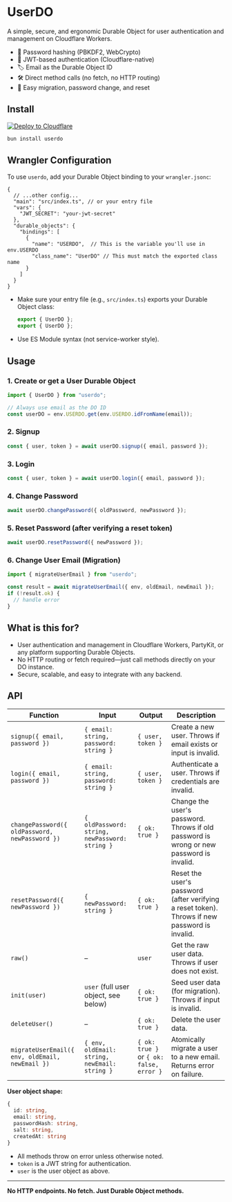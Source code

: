 # UserDO


A simple, secure, and ergonomic Durable Object for user authentication and management on Cloudflare Workers.

- 🔐 Password hashing (PBKDF2, WebCrypto)
- 🪪 JWT-based authentication (Cloudflare-native)
- 🏷️ Email as the Durable Object ID
- 🛠️ Direct method calls (no fetch, no HTTP routing)
- 🧩 Easy migration, password change, and reset

## Install
[![Deploy to Cloudflare](https://deploy.workers.cloudflare.com/button)](https://deploy.workers.cloudflare.com/?url=https://github.com/acoyfellow/userdo)
```bash
bun install userdo
```

## Wrangler Configuration

To use `userdo`, add your Durable Object binding to your `wrangler.jsonc`:

```jsonc
{
  // ...other config...
  "main": "src/index.ts", // or your entry file
  "vars": {
    "JWT_SECRET": "your-jwt-secret"
  },
  "durable_objects": {
    "bindings": [
      {
        "name": "USERDO",  // This is the variable you'll use in env.USERDO
        "class_name": "UserDO" // This must match the exported class name
      }
    ]
  }
}
```

- Make sure your entry file (e.g., `src/index.ts`) exports your Durable Object class:
  ```ts
  export { UserDO };
  export { UserDO };
  ```
- Use ES Module syntax (not service-worker style).

## Usage

### 1. Create or get a User Durable Object

```ts
import { UserDO } from "userdo";

// Always use email as the DO ID
const userDO = env.USERDO.get(env.USERDO.idFromName(email));
```

### 2. Signup

```ts
const { user, token } = await userDO.signup({ email, password });
```

### 3. Login

```ts
const { user, token } = await userDO.login({ email, password });
```

### 4. Change Password

```ts
await userDO.changePassword({ oldPassword, newPassword });
```

### 5. Reset Password (after verifying a reset token)

```ts
await userDO.resetPassword({ newPassword });
```

### 6. Change User Email (Migration)

```ts
import { migrateUserEmail } from "userdo";

const result = await migrateUserEmail({ env, oldEmail, newEmail });
if (!result.ok) {
  // handle error
}
```

## What is this for?

- User authentication and management in Cloudflare Workers, PartyKit, or any platform supporting Durable Objects.
- No HTTP routing or fetch required—just call methods directly on your DO instance.
- Secure, scalable, and easy to integrate with any backend.

## API

| Function                                      | Input                                                                 | Output                                  | Description                                      |
|------------------------------------------------|-----------------------------------------------------------------------|-----------------------------------------|--------------------------------------------------|
| `signup({ email, password })`                  | `{ email: string, password: string }`                                 | `{ user, token }`                       | Create a new user. Throws if email exists or input is invalid. |
| `login({ email, password })`                   | `{ email: string, password: string }`                                 | `{ user, token }`                       | Authenticate a user. Throws if credentials are invalid.        |
| `changePassword({ oldPassword, newPassword })` | `{ oldPassword: string, newPassword: string }`                        | `{ ok: true }`                          | Change the user's password. Throws if old password is wrong or new password is invalid. |
| `resetPassword({ newPassword })`               | `{ newPassword: string }`                                             | `{ ok: true }`                          | Reset the user's password (after verifying a reset token). Throws if new password is invalid. |
| `raw()`                                       | –                                                                     | `user`                                  | Get the raw user data. Throws if user does not exist.           |
| `init(user)`                                  | `user` (full user object, see below)                                  | `{ ok: true }`                          | Seed user data (for migration). Throws if input is invalid.     |
| `deleteUser()`                                | –                                                                     | `{ ok: true }`                          | Delete the user data.                                           |
| `migrateUserEmail({ env, oldEmail, newEmail })`| `{ env, oldEmail: string, newEmail: string }`                         | `{ ok: true }` or `{ ok: false, error }`| Atomically migrate a user to a new email. Returns error on failure. |

**User object shape:**
```ts
{
  id: string,
  email: string,
  passwordHash: string,
  salt: string,
  createdAt: string
}
```

- All methods throw on error unless otherwise noted.
- `token` is a JWT string for authentication.
- `user` is the user object as above.

---

**No HTTP endpoints. No fetch. Just Durable Object methods.**
